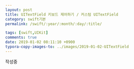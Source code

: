 ```yaml
---
layout: post
title: UITextField 키보드 제어하기 / 커스텀 UITextField
category: swift기본
permalink: /swift/:year/:month/:day/:title/

tags: [swift,UIKit]
comments: true
date: 2019-01-02 08:11:10 +0900
typora-copy-images-to: ../images/2019-01-02-UITextField
---
```


작성중